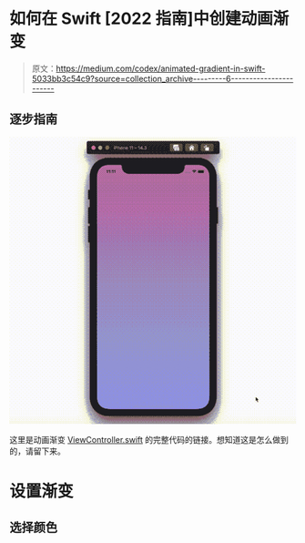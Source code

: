 # 如何在 Swift [2022 指南]中创建动画渐变

> 原文：<https://medium.com/codex/animated-gradient-in-swift-5033bb3c54c9?source=collection_archive---------6----------------------->

## 逐步指南

![](img/9ffaaeea84d525c6cf6b7dfcbb5ab591.png)

这里是动画渐变 [ViewController.swift](https://gist.github.com/artturijalli/4a1cdf3e83ff90af18ec5c578e677405) 的完整代码的链接。想知道这是怎么做到的，请留下来。

# 设置渐变

## 选择颜色